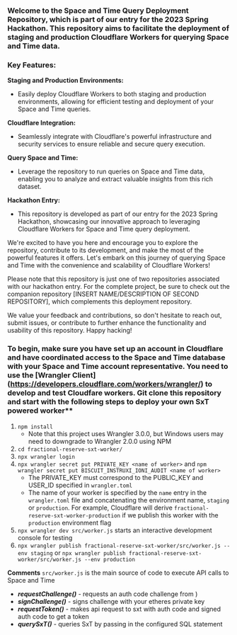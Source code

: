 ### Welcome to the Space and Time Query Deployment Repository, which is part of our entry for the 2023 Spring Hackathon. This repository aims to facilitate the deployment of staging and production Cloudflare Workers for querying Space and Time data.

### Key Features:

**Staging and Production Environments:**
- Easily deploy Cloudflare Workers to both staging and production environments, allowing for efficient testing and deployment of your Space and Time queries.

**Cloudflare Integration:** 
- Seamlessly integrate with Cloudflare's powerful infrastructure and security services to ensure reliable and secure query execution.

**Query Space and Time:**
- Leverage the repository to run queries on Space and Time data, enabling you to analyze and extract valuable insights from this rich dataset.

**Hackathon Entry:** 
- This repository is developed as part of our entry for the 2023 Spring Hackathon, showcasing our innovative approach to leveraging Cloudflare Workers for Space and Time query deployment.

We're excited to have you here and encourage you to explore the repository, contribute to its development, and make the most of the powerful features it offers. Let's embark on this journey of querying Space and Time with the convenience and scalability of Cloudflare Workers!

Please note that this repository is just one of two repositories associated with our hackathon entry. For the complete project, be sure to check out the companion repository [INSERT NAME/DESCRIPTION OF SECOND REPOSITORY], which complements this deployment repository.

We value your feedback and contributions, so don't hesitate to reach out, submit issues, or contribute to further enhance the functionality and usability of this repository. Happy hacking!

### To begin, make sure you have set up an account in Cloudflare and have coordinated access to the Space and Time database with your Space and Time account representative. You need to use the [Wrangler Client] (https://developers.cloudflare.com/workers/wrangler/) to develop and test Cloudfare workers. Git clone this repository and start with the following steps to deploy your own SxT powered worker**

1. `npm install` 
    - Note that this project uses Wrangler 3.0.0, but Windows users may need to downgrade to Wrangler 2.0.0 using NPM 
2. `cd fractional-reserve-sxt-worker/`
3. `npx wrangler login`
4. `npx wrangler secret put PRIVATE_KEY <name of worker>` and `npm wrangler secret put BISCUIT_INSTRUXI_IONI_AUDIT <name of worker>`
    - The PRIVATE_KEY must correspond to the PUBLIC_KEY and USER_ID specified in `wrangler.toml`
    - The name of your worker is specified by the `name` entry in the `wrangler.toml` file and concatenating the environment name, `staging` or `production`. For example, Cloudflare will derive `fractional-reserve-sxt-worker-production` if we publish this worker with the `production` environment flag
5. `npx wrangler dev src/worker.js` starts an interactive development console for testing
6. `npx wrangler publish fractional-reserve-sxt-worker/src/worker.js --env staging` or `npx wrangler publish fractional-reserve-sxt-worker/src/worker.js --env production`

**Comments**
`src/worker.js` is the main source of code to execute API calls to Space and Time
- ***requestChallenge()*** - requests an auth code challenge from )
- ***signChallenge()*** - signs challenge with your etheres private key 
- ***requestToken()*** - makes api request to sxt with auth code and signed auth code to get a token 
- ***querySxT()*** - queries SxT by passing in the configured SQL statement